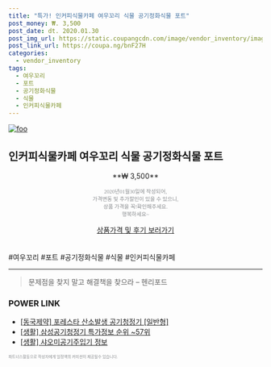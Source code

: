 ```yaml
--- 
title: "특가! 인커피식물카페 여우꼬리 식물 공기정화식물 포트" 
post_money: ₩. 3,500 
post_date: dt. 2020.01.30 
post_img_url: https://static.coupangcdn.com/image/vendor_inventory/images/2018/05/06/14/1/bfb8180d-2c2a-4c67-ba12-8ade25f61ebf.jpg 
post_link_url: https://coupa.ng/bnF27H 
categories: 
  - vendor_inventory 
tags: 
  - 여우꼬리 
  - 포트 
  - 공기정화식물 
  - 식물 
  - 인커피식물카페 
--- 
```

[![foo](https://static.coupangcdn.com/image/vendor_inventory/images/2018/05/06/14/1/bfb8180d-2c2a-4c67-ba12-8ade25f61ebf.jpg)](https://coupa.ng/bnF27H) 

## 인커피식물카페 여우꼬리 식물 공기정화식물 포트 
<p style="text-align: center;">**₩ 3,500**</p> 
<p style="text-align: center;"><span style="color: #898c8f; font-family: Georgia,Times,serif; font-size: 0.75em;">2020년01월30일에 작성되어, <br>가격변동 및 추가할인이 있을 수 있으니,<br> 상품 가격을 꼭!확인해주세요.<br>행복하세요~</span> 
</p>	 
<div markdown="0" style="text-align: center;"><a href="https://coupa.ng/bnF27H" class="btn btn--success">상품가격 및 후기 보러가기</a></div> 
<br><br> 
  #여우꼬리 #포트 #공기정화식물 #식물 #인커피식물카페 
<hr> 

> 문제점을 찾지 말고 해결책을 찾으라 – 헨리포드 


### POWER LINK

* <a href="https://blog.naver.com/fasyy4321/221790791381" target="_blank">[동국제약] 포레스타 산소발생 공기청정기 [일반형]</a>
* <a href="https://blog.naver.com/sakai111/221778337540" target="_blank"> [생활] 삼성공기청정기 특가정보 순위 ~57위</a>
* <a href="https://blog.naver.com/fasyy4321/221760704299" target="_blank"> [생활] 샤오미공기주입기 정보 </a>

<span style="color: #898c8f; font-family: Georgia,Times,serif; font-size: 0.55em;">파트너스활동으로 작성자에게 일정액의 커미션이 제공될수 있습니다.</span> 

